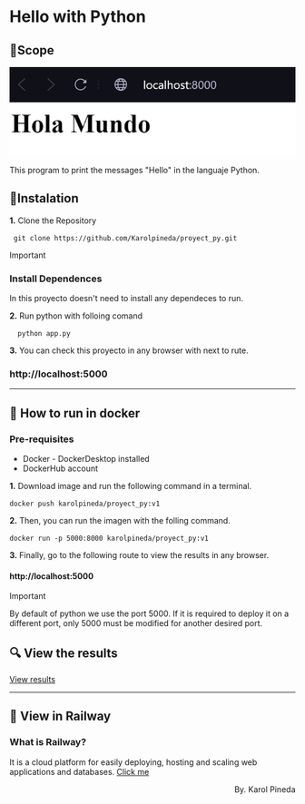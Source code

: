 # Hello with Python
## 🥇Scope
<p align="center">
    <img src="./materials/results.png" alt="Hello from javascript">
</p>
This program to print the messages "Hello" in the languaje Python.

## 📑Instalation
**1.** Clone the Repository
   ```
    git clone https://github.com/Karolpineda/proyect_py.git
  ```
> [!IMPORTANT]
>### Install Dependences
>In this proyecto doesn't need to install any dependeces to run.

**2.** Run python with folloing comand 
 ```
   python app.py
 ```

**3.** You can check this proyecto in any browser with next to rute.

### http://localhost:5000 
---

## 🐳 How to run in docker

### Pre-requisites
* Docker - DockerDesktop installed
* DockerHub account



**1.** Download image and run the following command in a terminal.
   ```
docker push karolpineda/proyect_py:v1
   ```
**2.**  Then, you can run the imagen with the folling command.
   ```
docker run -p 5000:8000 karolpineda/proyect_py:v1

   ```
**3.**  Finally, go to the following route to view the results in any browser.

#### http://localhost:5000 


> [!IMPORTANT]
> By default of python we use the port 5000. If it is required to deploy it on a different port, only 5000 must be modified for another desired port.

## 🔍 View the results
[View results](#scope)

---

## 🚅 View in Railway

### What is Railway?
It is a cloud platform for easily deploying, hosting and scaling web applications and databases.
[Click me](https://proyectpy-production.up.railway.app/)
<p align="right">
By. Karol Pineda
</p>


